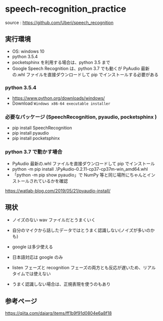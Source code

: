 # speech-recognition_practice

source : https://github.com/Uberi/speech_recognition

## 実行環境

- OS: windows 10
- python 3.5.4
- pocketsphinx を利用する場合は、python 3.5 まで
- Google Speech Recognition は、python 3.7 でも動くが PyAudio 最新の.whl ファイルを直接ダウンロードして pip でインストールする必要がある

### python 3.5.4

- https://www.python.org/downloads/windows/
- Download `Windows x86-64 executable installer`

### 必要なパッケージ (SpeechRecognition, pyaudio, pocketsphinx )

- pip install SpeechRecognition
- pip install pyaudio
- pip install pocketsphinx

### python 3.7 で動かす場合

- PyAudio 最新の.whl ファイルを直接ダウンロードして pip でインストール
- python -m pip install .\PyAudio-0.2.11-cp37-cp37m-win_amd64.whl
- 「python -m pip show pyaudio」で NumPy 等と同じ場所にちゃんとインストールされているかを確認

https://watlab-blog.com/2019/05/21/pyaudio-install/

## 現状

- ノイズのない wav ファイルだとうまくいく
- 自分のマイクから話したデータではとうまく認識しない(ノイズが多いのかも)
- google は多少使える
- 日本語対応は google のみ
- listen フェーズと recognition フェーズの両方とも反応が遅いため、リアルタイムでは使えない

- うまく認識しない場合は、正規表現を使うのもあり

## 参考ページ

https://qiita.com/daiarg/items/ff1b9f91d0804e6a8f18
